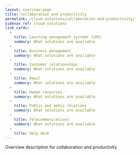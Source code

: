 ```yaml
---
layout: overview-page
title: Collaboration and productivity
permalink: /cloud-solutions/collaboration-and-productivity/
sidenav_ref: cloud-solutions
link_cards:
  - 
    title: Learning management systems (LMS)
    summary: What solutions are available
  - 
    title: Business management
    summary: What solutions are available
  - 
    title: Customer relationships
    summary: What solutions are available
  - 
    title: Email
    summary: What solutions are available
  - 
    title: Human resources
    summary: What solutions are available
  - 
    title: Public and media relations
    summary: What solutions are available
  - 
    title: Telecommunications
    summary: What solutions are available
  - 
    title: Help desk
---
```


Overview description for collaboration and productivity
